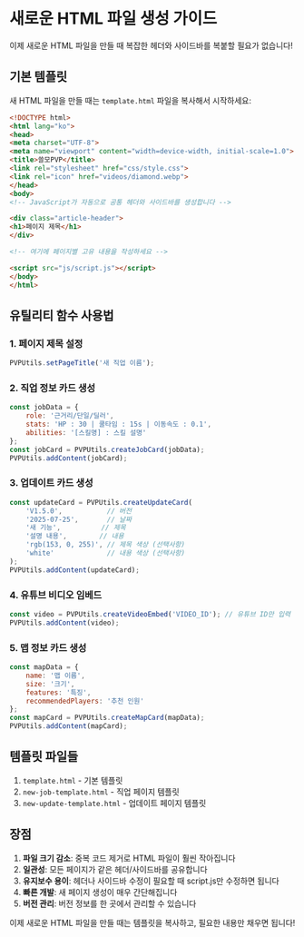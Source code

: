 # 새로운 HTML 파일 생성 가이드

이제 새로운 HTML 파일을 만들 때 복잡한 헤더와 사이드바를 복붙할 필요가 없습니다!

## 기본 템플릿

새 HTML 파일을 만들 때는 `template.html` 파일을 복사해서 시작하세요:

```html
<!DOCTYPE html>
<html lang="ko">
<head>
<meta charset="UTF-8">
<meta name="viewport" content="width=device-width, initial-scale=1.0">
<title>쓸모PVP</title>
<link rel="stylesheet" href="css/style.css">
<link rel="icon" href="videos/diamond.webp">
</head>
<body>
<!-- JavaScript가 자동으로 공통 헤더와 사이드바를 생성합니다 -->

<div class="article-header">
<h1>페이지 제목</h1>
</div>

<!-- 여기에 페이지별 고유 내용을 작성하세요 -->

<script src="js/script.js"></script>
</body>
</html>
```

## 유틸리티 함수 사용법

### 1. 페이지 제목 설정
```javascript
PVPUtils.setPageTitle('새 직업 이름');
```

### 2. 직업 정보 카드 생성
```javascript
const jobData = {
    role: '근거리/단일/딜러',
    stats: 'HP : 30 | 쿨타임 : 15s | 이동속도 : 0.1',
    abilities: '[스킬명] : 스킬 설명'
};
const jobCard = PVPUtils.createJobCard(jobData);
PVPUtils.addContent(jobCard);
```

### 3. 업데이트 카드 생성
```javascript
const updateCard = PVPUtils.createUpdateCard(
    'V1.5.0',           // 버전
    '2025-07-25',       // 날짜
    '새 기능',          // 제목
    '설명 내용',        // 내용
    'rgb(153, 0, 255)', // 제목 색상 (선택사항)
    'white'             // 내용 색상 (선택사항)
);
PVPUtils.addContent(updateCard);
```

### 4. 유튜브 비디오 임베드
```javascript
const video = PVPUtils.createVideoEmbed('VIDEO_ID'); // 유튜브 ID만 입력
PVPUtils.addContent(video);
```

### 5. 맵 정보 카드 생성
```javascript
const mapData = {
    name: '맵 이름',
    size: '크기',
    features: '특징',
    recommendedPlayers: '추천 인원'
};
const mapCard = PVPUtils.createMapCard(mapData);
PVPUtils.addContent(mapCard);
```

## 템플릿 파일들

1. `template.html` - 기본 템플릿
2. `new-job-template.html` - 직업 페이지 템플릿 
3. `new-update-template.html` - 업데이트 페이지 템플릿

## 장점

1. **파일 크기 감소**: 중복 코드 제거로 HTML 파일이 훨씬 작아집니다
2. **일관성**: 모든 페이지가 같은 헤더/사이드바를 공유합니다
3. **유지보수 용이**: 헤더나 사이드바 수정이 필요할 때 script.js만 수정하면 됩니다
4. **빠른 개발**: 새 페이지 생성이 매우 간단해집니다
5. **버전 관리**: 버전 정보를 한 곳에서 관리할 수 있습니다

이제 새로운 HTML 파일을 만들 때는 템플릿을 복사하고, 필요한 내용만 채우면 됩니다!

